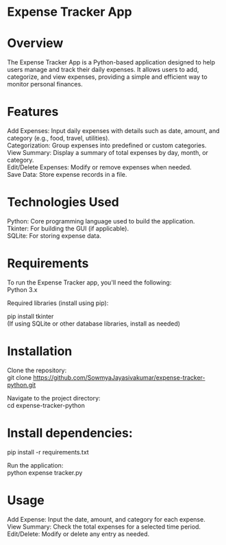 # Expense Tracker App
# Overview
The Expense Tracker App is a Python-based application designed to help users manage and track their daily expenses. It allows users to add, categorize, and view expenses, providing a simple and efficient way to monitor personal finances.

# Features
Add Expenses: Input daily expenses with details such as date, amount, and category (e.g., food, travel, utilities).  
Categorization: Group expenses into predefined or custom categories.  
View Summary: Display a summary of total expenses by day, month, or category.  
Edit/Delete Expenses: Modify or remove expenses when needed.  
Save Data: Store expense records in a file.   

# Technologies Used
Python: Core programming language used to build the application.  
Tkinter: For building the GUI (if applicable).  
SQLite: For storing expense data.  

# Requirements
To run the Expense Tracker app, you'll need the following:  
Python 3.x  

Required libraries (install using pip):  

pip install tkinter  
(If using SQLite or other database libraries, install as needed)  

# Installation
Clone the repository:  
git clone https://github.com/SowmyaJayasivakumar/expense-tracker-python.git  

Navigate to the project directory:  
cd expense-tracker-python  

# Install dependencies:
pip install -r requirements.txt  

Run the application:  
python expense tracker.py  

# Usage
Add Expense: Input the date, amount, and category for each expense.  
View Summary: Check the total expenses for a selected time period.  
Edit/Delete: Modify or delete any entry as needed.  
